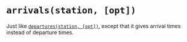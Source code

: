 # `arrivals(station, [opt])`

Just like [`departures(station, [opt])`](departures.md), except that it gives arrival times instead of departure times.
